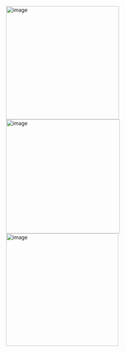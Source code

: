 <img width="308" alt="image" src="https://github.com/user-attachments/assets/8833d42e-fafd-45de-8358-371428401206" />
<img width="310" alt="image" src="https://github.com/user-attachments/assets/9e5136eb-0781-4241-936a-799f80c55ac6" />
<img width="306" alt="image" src="https://github.com/user-attachments/assets/7c1dc45a-fa9f-46aa-86c0-598be219fc14" />
